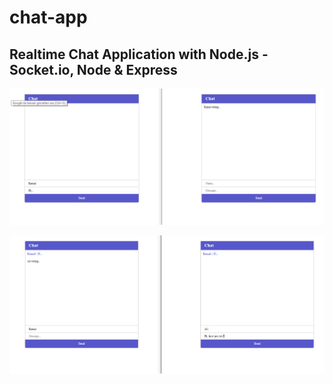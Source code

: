 # chat-app


## Realtime Chat Application with Node.js - Socket.io, Node & Express

![alt text](https://github.com/kemaloncell/chat-app/blob/main/public/img/Screenshot_7.png)

![alt text](https://github.com/kemaloncell/chat-app/blob/main/public/img/Screenshot_8.png)
